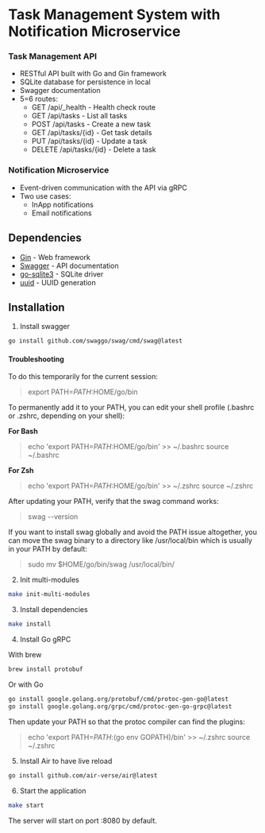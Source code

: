 # Task Management System with Notification Microservice

### Task Management API

- RESTful API built with Go and Gin framework
- SQLite database for persistence in local
- Swagger documentation
- 5=6 routes:
  - GET /api/_health - Health check route
  - GET /api/tasks - List all tasks
  - POST /api/tasks - Create a new task
  - GET /api/tasks/{id} - Get task details
  - PUT /api/tasks/{id} - Update a task
  - DELETE /api/tasks/{id} - Delete a task

### Notification Microservice

- Event-driven communication with the API via gRPC
- Two use cases:
  - InApp notifications
  - Email notifications

## Dependencies

- [Gin](https://github.com/gin-gonic/gin) - Web framework
- [Swagger](https://github.com/swaggo/swag) - API documentation
- [go-sqlite3](https://github.com/mattn/go-sqlite3) - SQLite driver
- [uuid](https://github.com/google/uuid) - UUID generation

## Installation

1. Install swagger

```bash
go install github.com/swaggo/swag/cmd/swag@latest
```

#### Troubleshooting
To do this temporarily for the current session:

> export PATH=$PATH:$HOME/go/bin

To permanently add it to your PATH, you can edit your shell profile (.bashrc or .zshrc, depending on your shell):

**For Bash**

> echo 'export PATH=$PATH:$HOME/go/bin' >> ~/.bashrc
> source ~/.bashrc

**For Zsh**

> echo 'export PATH=$PATH:$HOME/go/bin' >> ~/.zshrc
> source ~/.zshrc

After updating your PATH, verify that the swag command works:

> swag --version

If you want to install swag globally and avoid the PATH issue altogether, you can move the swag binary to a directory like /usr/local/bin which is usually in your PATH by default:

> sudo mv $HOME/go/bin/swag /usr/local/bin/


2. Init multi-modules

```bash
make init-multi-modules
```

3. Install dependencies

```bash
make install
```

4. Install Go gRPC

With brew
```bash
brew install protobuf
```

Or with Go
```bash
go install google.golang.org/protobuf/cmd/protoc-gen-go@latest
go install google.golang.org/grpc/cmd/protoc-gen-go-grpc@latest
```

Then update your PATH so that the protoc compiler can find the plugins:

> echo 'export PATH=$PATH:$(go env GOPATH)/bin' >> ~/.zshrc
> source ~/.zshrc

5. Install Air to have live reload

```bash
go install github.com/air-verse/air@latest
```

6. Start the application

```bash
make start
```

The server will start on port :8080 by default.

